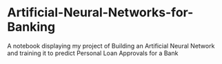 # Artificial-Neural-Networks-for-Banking
A notebook displaying my project of Building an Artificial Neural Network and training it to predict Personal Loan Approvals for a Bank
